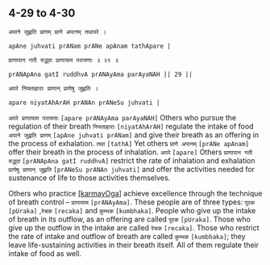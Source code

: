 ## 4-29 to 4-30


```shloka-sa
अपाने जुह्वति प्राणम् प्राणे अपानम् तथापरे ।
```
```shloka-sa-hk
apAne juhvati prANam prANe apAnam tathApare |
```
```shloka-sa
प्राणापान गती रुद्ध्वा प्राणायाम परायणाः ॥ २९ ॥
```
```shloka-sa-hk
prANApAna gatI ruddhvA prANAyAma parAyaNAH || 29 ||
```

```shloka-sa
अपरे नियताहाराः प्राणान् प्राणेषु जुह्वति ।
```
```shloka-sa-hk
apare niyatAhArAH prANAn prANeSu juhvati |
```

`अपरे प्राणायाम परायणाः` `[apare prANAyAma parAyaNAH]` Others who pursue the regulation of their breath `नियताहाराः` `[niyatAhArAH]` regulate the intake of food `अपाने जुह्वति प्राणम्` `[apAne juhvati prANam]` and give their breath as an offering in the process of exhalation. `तथा` `[tathA]` Yet others `प्राणे अपानम्` `[prANe apAnam]` offer their breath in the process of inhalation. `अपरे` `[apare]` Others `प्राणापान गती रुद्ध्वा` `[prANApAna gatI ruddhvA]` restrict the rate of inhalation and exhalation `प्राणेषु प्राणान् जुह्वति` `[prANeSu prANAn juhvati]` and offer the activities needed for sustenance of life to those activities themselves.

Others who practice [[karmayOga](karmayoga)] achieve excellence through the technique of breath control – `प्राणायाम` `[prANAyAma]`. These people are of three types: `पूरक` `[pUraka]` ,`रेचक` `[recaka]` and `कुम्भक` `[kumbhaka]`.
People who give up the intake of breath in its outflow, as an offering are called `पूरक` `[pUraka]`. Those who give up the outflow in the intake are called `रेचक` `[recaka]`. Those who restrict the rate of intake and outflow of breath are called `कुम्भक` `[kumbhaka]`; they leave life-sustaining activities in their breath itself.
All of them regulate their intake of food as well.

